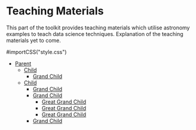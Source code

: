 Teaching Materials
===================

This part of the toolkit provides teaching materials which utilise astronomy examples to teach data science techniques.
Explanation of the teaching materials yet to come.

<!--
We will create a family tree using just CSS(3)
The markup will be simple nested lists
-->
<head>
<link rel="stylesheet" type="text/css" href="style.css">
</head>
#importCSS("style.css")
<div class="tree">
	<ul>
		<li>
			<a href="#">Parent</a>
			<ul>
				<li>
					<a href="#">Child</a>
					<ul>
						<li>
							<a href="#">Grand Child</a>
						</li>
					</ul>
				</li>
				<li>
					<a href="#">Child</a>
					<ul>
						<li><a href="#">Grand Child</a></li>
						<li>
							<a href="#">Grand Child</a>
							<ul>
								<li>
									<a href="#">Great Grand Child</a>
								</li>
								<li>
									<a href="#">Great Grand Child</a>
								</li>
								<li>
									<a href="#">Great Grand Child</a>
								</li>
							</ul>
						</li>
						<li><a href="#">Grand Child</a></li>
					</ul>
				</li>
			</ul>
		</li>
	</ul>
</div>